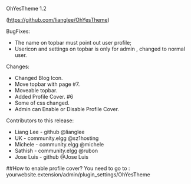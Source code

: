 
OhYesTheme 1.2

(https://github.com/lianglee/OhYesTheme)

BugFixes:
* The name on topbar must point out user profile;
* Usericon and settings on topbar is only for admin , changed to normal user.

Changes:
 * Changed Blog Icon.
 * Move topbar with page #7.
 * Moveable topbar.
 * Added Profile Cover. #6
 * Some of css changed.
 * Admin can Enable or Disable Profile Cover.

Contributors to this release:
 * Liang Lee - github @lianglee
 * UK - community.elgg @sz1hosting
 * Michele - community.elgg @michele
 * Sathish - community.elgg @rubon
 * Jose Luis - github @Jose Luis

##How to enable profile cover?
You need to go to : yourwebsite.extension/admin/plugin_settings/OhYesTheme

 